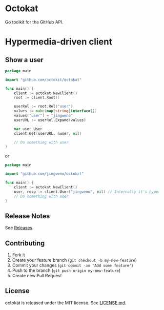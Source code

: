 # Octokat

Go toolkit for the GitHub API.

# Hypermedia-driven client

## Show a user

```go
package main

import "github.com/octokit/octokat"

func main() {
    client := octokat.NewClient()
    root := client.Root()

    userRel := root.Rel("user")
    values := make(map[string]interface{})
    values["user"] = "jingweno"
    userURL := userRel.Expand(values)

    var user User
    client.Get(userURL, &user, nil)

    // Do something with user
}
```
or

```go
package main

import "github.com/jingweno/octokat"

func main() {
    client := octokat.NewClient()
    user, resp := client.User("jingweno", nil) // Internally it's hypermedia-driven
    // Do something with user
}
```

## Release Notes

See [Releases](https://github.com/octokit/octokat/releases).

## Contributing

1. Fork it
2. Create your feature branch (`git checkout -b my-new-feature`)
3. Commit your changes (`git commit -am 'Add some feature'`)
4. Push to the branch (`git push origin my-new-feature`)
5. Create new Pull Request

## License

octokat is released under the MIT license. See
[LICENSE.md](https://github.com/jingweno/octokat/blob/master/LICENSE.md).
```
